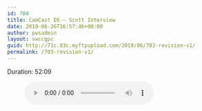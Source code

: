 ```yaml
---
id: 704
title: CamCast E6 – Scott Interview
date: 2019-06-26T16:57:46+00:00
author: pwsadmin
layout: swccgpc
guid: http://71c.83c.myftpupload.com/2019/06/703-revision-v1/
permalink: /703-revision-v1/
---
```

 

Duration: 52:09<figure class="wp-block-audio"><audio controls src="http://71c.83c.myftpupload.com/wp-content/uploads/2019/04/CamCast-E6-–-Scott-Interview.mp3"></audio></figure>